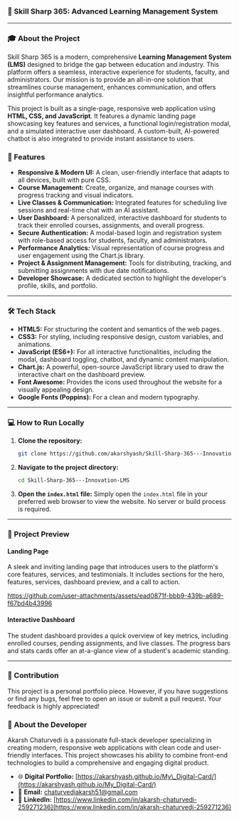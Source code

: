 ### 🌟 Skill Sharp 365: Advanced Learning Management System

-----

### 🎓 About the Project

Skill Sharp 365 is a modern, comprehensive **Learning Management System (LMS)** designed to bridge the gap between education and industry. This platform offers a seamless, interactive experience for students, faculty, and administrators. Our mission is to provide an all-in-one solution that streamlines course management, enhances communication, and offers insightful performance analytics.

This project is built as a single-page, responsive web application using **HTML, CSS, and JavaScript**. It features a dynamic landing page showcasing key features and services, a functional login/registration modal, and a simulated interactive user dashboard. A custom-built, AI-powered chatbot is also integrated to provide instant assistance to users.

### 🚀 Features

  * **Responsive & Modern UI:** A clean, user-friendly interface that adapts to all devices, built with pure CSS.
  * **Course Management:** Create, organize, and manage courses with progress tracking and visual indicators.
  * **Live Classes & Communication:** Integrated features for scheduling live sessions and real-time chat with an AI assistant.
  * **User Dashboard:** A personalized, interactive dashboard for students to track their enrolled courses, assignments, and overall progress.
  * **Secure Authentication:** A modal-based login and registration system with role-based access for students, faculty, and administrators.
  * **Performance Analytics:** Visual representation of course progress and user engagement using the Chart.js library.
  * **Project & Assignment Management:** Tools for distributing, tracking, and submitting assignments with due date notifications.
  * **Developer Showcase:** A dedicated section to highlight the developer's profile, skills, and portfolio.

-----

### 🛠️ Tech Stack

  * **HTML5:** For structuring the content and semantics of the web pages.
  * **CSS3:** For styling, including responsive design, custom variables, and animations.
  * **JavaScript (ES6+):** For all interactive functionalities, including the modal, dashboard toggling, chatbot, and dynamic content manipulation.
  * **Chart.js:** A powerful, open-source JavaScript library used to draw the interactive chart on the dashboard preview.
  * **Font Awesome:** Provides the icons used throughout the website for a visually appealing design.
  * **Google Fonts (Poppins):** For a clean and modern typography.

-----

### 💻 How to Run Locally

1.  **Clone the repository:**
    ```bash
    git clone https://github.com/akarshyash/Skill-Sharp-365---Innovation-LMS.git
    ```
2.  **Navigate to the project directory:**
    ```bash
    cd Skill-Sharp-365---Innovation-LMS
    ```
3.  **Open the `index.html` file:**
    Simply open the `index.html` file in your preferred web browser to view the website. No server or build process is required.

-----

### 📸 Project Preview

#### Landing Page

A sleek and inviting landing page that introduces users to the platform's core features, services, and testimonials. It includes sections for the hero, features, services, dashboard preview, and a call to action.

https://github.com/user-attachments/assets/ead0871f-bbb9-439b-a689-f67bd4b43996


#### Interactive Dashboard

The student dashboard provides a quick overview of key metrics, including enrolled courses, pending assignments, and live classes. The progress bars and stats cards offer an at-a-glance view of a student's academic standing.

-----

### 🤝 Contribution

This project is a personal portfolio piece. However, if you have suggestions or find any bugs, feel free to open an issue or submit a pull request. Your feedback is highly appreciated\!

### 👤 About the Developer

Akarsh Chaturvedi is a passionate full-stack developer specializing in creating modern, responsive web applications with clean code and user-friendly interfaces. This project showcases his ability to combine front-end technologies to build a comprehensive and engaging digital product.

  * 🌐 **Digital Portfolio:** [https://akarshyash.github.io/My\_Digital-Card/](https://akarshyash.github.io/My_Digital-Card/)
  * 📧 **Email:** chaturvediakarsh51@gmail.com
  * 🔗 **LinkedIn:** [https://www.linkedin.com/in/akarsh-chaturvedi-259271236](https://www.linkedin.com/in/akarsh-chaturvedi-259271236)
